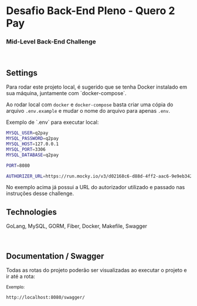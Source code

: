 # Desafio Back-End Pleno - Quero 2 Pay

### Mid-Level Back-End Challenge

<br />

## Settings
<p> Para rodar este projeto local, é sugerido que se tenha Docker instalado em sua máquina, juntamente com `docker-compose`. </p>

Ao rodar local com `docker` e `docker-compose` basta criar uma cópia do arquivo `.env.example` e mudar o nome do arquivo para apenas `.env`.

<p> Exemplo de `.env` para executar local: </p>

```bash
MYSQL_USER=q2pay
MYSQL_PASSWORD=q2pay
MYSQL_HOST=127.0.0.1
MYSQL_PORT=3306
MYSQL_DATABASE=q2pay

PORT=8080

AUTHORIZER_URL=https://run.mocky.io/v3/d02168c6-d88d-4ff2-aac6-9e9eb3425e31
```

<p>No exemplo acima já possui a URL do autorizador utilizado e passado nas instruções desse challenge.</p>

## Technologies
<p> GoLang, MySQL, GORM, Fiber, Docker, Makefile, Swagger </p>

<br />

## Documentation / Swagger
<p> Todas as rotas do projeto poderão ser visualizadas ao executar o projeto e ir até a rota: </p>

<small>Exemplo:</small>
```bash
http://localhost:8080/swagger/
```